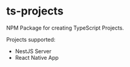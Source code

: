 # ts-projects
NPM Package for creating TypeScript Projects.

Projects supported:
 - NestJS Server
 - React Native App
